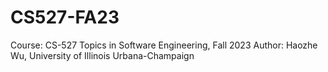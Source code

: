 # CS527-FA23
Course: CS-527 Topics in Software Engineering, Fall 2023
Author: Haozhe Wu, University of Illinois Urbana-Champaign


